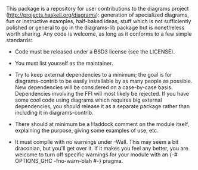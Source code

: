 This package is a repository for user contributions to the diagrams
project (http://projects.haskell.org/diagrams): generation of
specialized diagrams, fun or instructive examples, half-baked ideas,
stuff which is not sufficiently polished or general to go in the
diagrams-lib package but is nonetheless worth sharing.  Any code is
welcome, as long as it conforms to a few simple standards:

  - Code must be released under a BSD3 license (see the LICENSE).

  - You must list yourself as the maintainer.

  - Try to keep external dependencies to a minimum; the goal is for
    diagrams-contrib to be easily installable by as many people as
    possible.  New dependencies will be considered on a case-by-case
    basis.  Dependencies involving the FFI will most likely be
    rejected.  If you have some cool code using diagrams which
    requires big external dependencies, you should release it as a
    separate package rather than including it in diagrams-contrib.

  - There should at minimum be a Haddock comment on the module itself,
    explaining the purpose, giving some examples of use, etc.

  - It must compile with no warnings under -Wall. This may seem a bit
    draconian, but you'll get over it.  If it makes you feel any
    better, you are welcome to turn off specific warnings for your
    module with an {-# OPTIONS_GHC -fno-warn-blah #-} pragma.
